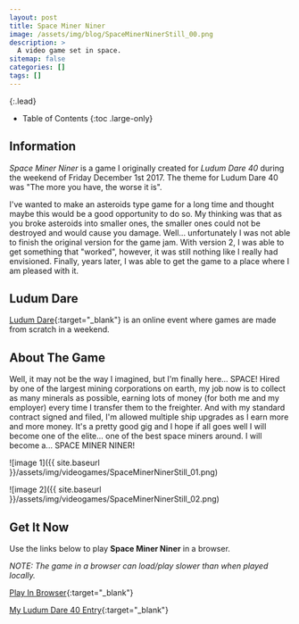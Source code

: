 ```yaml
---
layout: post
title: Space Miner Niner
image: /assets/img/blog/SpaceMinerNinerStill_00.png
description: >
  A video game set in space.
sitemap: false
categories: []
tags: []
---
```


{:.lead}

- Table of Contents
{:toc .large-only}

## Information

*Space Miner Niner* is a game I originally created for *Ludum Dare 40* during the weekend of Friday December 1st 2017.  The theme for Ludum Dare 40 was "The more you have, the worse it is".  

I've wanted to make an asteroids type game for a long time and thought maybe this would be a good opportunity to do so.  My thinking was that as you broke asteroids into smaller ones, the smaller ones could not be destroyed and would cause you damage.  Well... unfortunately I was not able to finish the original version for the game jam. With version 2, I was able to get something that "worked", however, it was still nothing like I really had envisioned.  Finally, years later, I was able to get the game to a place where I am pleased with it. 

## Ludum Dare

[Ludum Dare](https://ldjam.com/){:target="_blank"} is an online event where games are made from scratch in a weekend.

## About The Game

Well, it may not be the way I imagined, but I'm finally here... SPACE!
Hired by one of the largest mining corporations on earth, my job now is to collect as many minerals as possible, earning lots of money (for both me and my employer) every time I transfer them to the freighter.  And with my standard contract signed and filed, I'm allowed multiple ship upgrades as I earn more and more money.  It's a pretty good gig and I hope if all goes well I will become one of the elite... one of the best space miners around.  I will become a...
SPACE MINER NINER!

![image 1]({{ site.baseurl }}/assets/img/videogames/SpaceMinerNinerStill_01.png)

![image 2]({{ site.baseurl }}/assets/img/videogames/SpaceMinerNinerStill_02.png)

## Get It Now

Use the links below to play **Space Miner Niner** in a browser.

*NOTE:  The game in a browser can load/play slower than when played locally.*

[Play In Browser](https://jeffreychaplin.github.io/SpaceMinerNiner/){:target="_blank"}

[My Ludum Dare 40 Entry](https://ldjam.com/events/ludum-dare/40/space-miner-niner){:target="_blank"}
